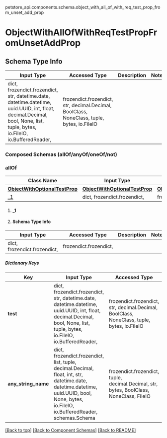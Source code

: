 <a name="top"></a>
petstore_api.components.schema.object_with_all_of_with_req_test_prop_from_unset_add_prop
# ObjectWithAllOfWithReqTestPropFromUnsetAddProp

## Schema Type Info
Input Type | Accessed Type | Description | Notes
------------ | ------------- | ------------- | -------------
dict, frozendict.frozendict, str, datetime.date, datetime.datetime, uuid.UUID, int, float, decimal.Decimal, bool, None, list, tuple, bytes, io.FileIO, io.BufferedReader,  | frozendict.frozendict, str, decimal.Decimal, BoolClass, NoneClass, tuple, bytes, io.FileIO |  |

### Composed Schemas (allOf/anyOf/oneOf/not)
### allOf
Class Name | Input Type | Accessed Type | Description | Notes
------------- | ------------- | ------------- | ------------- | -------------
[**ObjectWithOptionalTestProp**](object_with_optional_test_prop.ObjectWithOptionalTestProp.md) | [**ObjectWithOptionalTestProp**](object_with_optional_test_prop.ObjectWithOptionalTestProp.md) | [**ObjectWithOptionalTestProp**](object_with_optional_test_prop.ObjectWithOptionalTestProp.md) |  |
[_1](#_1) | dict, frozendict.frozendict,  | frozendict.frozendict,  |  |

1. #### _1
1. #### Schema Type Info
| Input Type | Accessed Type | Description | Notes |
| ------------ | ------------- | ------------- | ------------- |
|dict, frozendict.frozendict,  | frozendict.frozendict,  |  ||
##### Dictionary Keys
| Key | Input Type | Accessed Type | Description | Notes |
| ------------ | ------------- | ------------- | ------------- | ------------- |
| **test** | dict, frozendict.frozendict, str, datetime.date, datetime.datetime, uuid.UUID, int, float, decimal.Decimal, bool, None, list, tuple, bytes, io.FileIO, io.BufferedReader,  | frozendict.frozendict, str, decimal.Decimal, BoolClass, NoneClass, tuple, bytes, io.FileIO |  | |
| **any_string_name** | dict, frozendict.frozendict, list, tuple, decimal.Decimal, float, int, str, datetime.date, datetime.datetime, uuid.UUID, bool, None, bytes, io.FileIO, io.BufferedReader, schemas.Schema | frozendict.frozendict, tuple, decimal.Decimal, str, bytes, BoolClass, NoneClass, FileIO | any string name can be used but the value must be the correct type | [optional] |


[[Back to top]](#top) [[Back to Component Schemas]](../../../README.md#Component-Schemas) [[Back to README]](../../../README.md)
